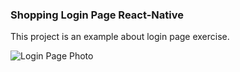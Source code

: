 ### Shopping Login Page React-Native

This project is an example about login page exercise.<br>

![Login Page Photo](https://github.com/omur8819/ReactNative-loginPage/blob/main/loginPage/src/projectImage/image.jpg)



